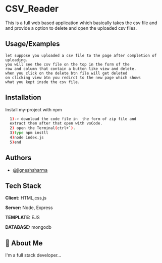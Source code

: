 
# CSV_Reader 

This is a full web based application which basically takes the csv file and and provide a option to delete and open the uploaded csv files.


## Usage/Examples

```
let suppose you uploaded a csv file to the page after completion of uploading.
you will see the csv file on the top in the form of the 
row and column that contain a button like view and delete.
when you click on the delete btn file will get deleted
on clicking view btn you redirct to the new page which shows 
what you kept insde the csv file.
```


## Installation

Install my-project with npm

```bash 
  1)-> download the code file in  the form of zip file and 
  extract them after that open with vsCode.
  2) open the Terminal(ctrl+`). 
  3)type npm instll 
  4)node index.js
  5)end
```
    
## Authors

- [@jigneshsharma](https://github.com/jigneshsharma123)


## Tech Stack

**Client:** HTML,css,js

**Server:** Node, Express

**TEMPLATE:** EJS

**DATABASE:** mongodb

## 🚀 About Me
I'm a full stack developer...

